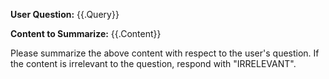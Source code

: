 **User Question:** {{.Query}}

**Content to Summarize:**
{{.Content}}

Please summarize the above content with respect to the user's question. If the content is irrelevant to the question, respond with "IRRELEVANT".
